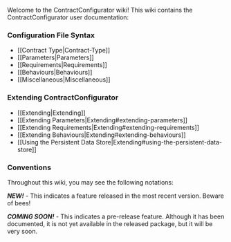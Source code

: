 Welcome to the ContractConfigurator wiki!  This wiki contains the ContractConfigurator user documentation:

### Configuration File Syntax
* [[Contract Type|Contract-Type]]
 * [[Parameters|Parameters]]
 * [[Requirements|Requirements]]
 * [[Behaviours|Behaviours]]
* [[Miscellaneous|Miscellaneous]]

### Extending ContractConfigurator
* [[Extending|Extending]]
 * [[Extending Parameters|Extending#extending-parameters]]
 * [[Extending Requirements|Extending#extending-requirements]]
 * [[Extending Behaviours|Extending#extending-behaviours]]
 * [[Using the Persistent Data Store|Extending#using-the-persistent-data-store]]

### Conventions

Throughout this wiki, you may see the following notations:

**_NEW!_** - This indicates a feature released in the most recent version.  Beware of bees!

**_COMING SOON!_** - This indicates a pre-release feature.  Although it has been documented, it is not yet available in the released package, but it will be very soon.
